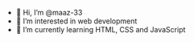 - 👋 Hi, I’m @maaz-33
- 👀 I’m interested in web development 
- 🌱 I’m currently learning HTML, CSS and JavaScript 
  

<!---
maaz-33/maaz-33 is a ✨ special ✨ repository because its `README.md` (this file) appears on your GitHub profile.
You can click the Preview link to take a look at your changes.
--->
